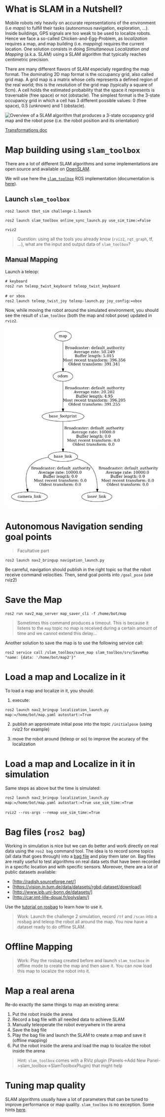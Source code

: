 # What is SLAM in a Nutshell?

Mobile robots rely heavily on accurate representations of the environment (i.e *maps*) to fulfill their tasks (autonomous navigation, exploration, ...). Inside buildings, GPS signals are too weak to be used to localize robots. Hence we face a so-called Chicken-and-Egg-Problem, as *localization* requires a map, and map building (i.e. *mapping*) requires the current location.
One solution consists in doing *Simultaneous Localization and Mapping* (a.k.a. SLAM) using a SLAM algorithm that typically reaches centimetric precision.

There are many different flavors of SLAM especially regarding the map format. The dominating 2D map format is the occupancy grid, also called grid map. A grid map is a matrix whose cells represents a defined region of the real world; this is the *resolution* of the grid map (typically a square of 5cm). A cell holds the estimated probability that the space it represents is traversable (free space) or not (obstacle). The simplest format is the 3-state occupancy grid in which a cell has 3 different possible values: 0 (free space), 0.5 (unknown) and 1 (obstacle).

![Overview of a SLAM algorithm that produces a 3-state occupancy grid map and the robot pose (i.e. the robot position and its orientation)](../files/SLAM/SLAMGridMaps.jpg)

<!-- Localization
- Dead Reckoning
- Particle Filters
- Kalman Filters
- Pose Graph Optimization
- Scan matching -->

[Transformations doc](https://navigation.ros.org/setup_guides/transformation/setup_transforms.html)


# Map building using `slam_toolbox`

There are a lot of different SLAM algorithms and some implementations are open source and available on [OpenSLAM](https://openslam-org.github.io/).

We will use here the [`slam_toolbox`](https://github.com/SteveMacenski/slam_toolbox) ROS implementation (documentation is [here](https://navigation.ros.org/tutorials/docs/navigation2_with_slam.html)).

## Launch `slam_toolbox`

```console
ros2 launch tbot_sim challenge-1.launch
```

```console
ros2 launch slam_toolbox online_sync_launch.py use_sim_time:=False
```

```console
rviz2
```

> Question: using all the tools you already know (`rviz2`, `rqt_graph`, tf, ...), what are the input and output data of `slam_toolbox`?


## Manual Mapping

Launch a teleop:

```console
# keyboard
ros2 run teleop_twist_keyboard teleop_twist_keyboard

# or xbox
ros2 launch teleop_twist_joy teleop-launch.py joy_config:=xbox
```

Now, while moving the robot around the simulated environment, you should see the result of `slam_toolbox` (both the map and robot pose) updated in `rviz2`.


<!-- ![GMapping demo rqt_graph](../files/SLAM/gmapping_stage_rqt_graph.png) -->

![tf tree](../files/SLAM/frames_slam.png)


# Autonomous Navigation sending goal points

> Facultative part

```
ros2 launch nav2_bringup navigation_launch.py
```

Be carreful, navigation should publish in the right topic so that the robot receive command velocities.
Then, send goal points into `/goal_pose` (use rviz2)

# Save the Map

```console
ros2 run nav2_map_server map_saver_cli -f /home/bot/map
```

> Sometimes this command produces a timeout. This is because it listens to the `map` topic no map is received during a certain amount of time and we cannot extend this delay...

Another solution to save the map is to use the following service call:

```console
ros2 service call /slam_toolbox/save_map slam_toolbox/srv/SaveMap "name: {data: '/home/bot/map2'}"
```

<!-- # All in one

Stop everything.

```
ros2 launch nav2_bringup slam_launch.py
```

Then, map can be saved using:

```

``` -->

# Load a map and Localize in it

To load a map and localize in it, you should:

1. execute:

```
ros2 launch nav2_bringup localization_launch.py map:=/home/bot/map.yaml autostart:=True
```

2. publish an approximate initial pose into the topic `/initialpose` (using rviz2 for example)

3. move the robot around (teleop or so) to improve the acuracy of the localization

# Load a map and Localize in it __in simulation__

Same steps as above but the time is simulated:

```
ros2 launch nav2_bringup localization_launch.py map:=/home/bot/map.yaml autostart:=True use_sim_time:=True

rviz2 --ros-args --remap use_sim_time:=True
```

# Bag files (`ros2 bag`)

Working in simulation is nice but we can do better and work directly on real data using the `ros2 bag` command tool.
The idea is to record some topics (all data that goes through) into a [bag file](http://wiki.ros.org/Bags) and play them later on.
Bag files are really useful to test algorithms on real data sets that have been recorded in a specific location and with  specific sensors.
Moreover, there are a lot of public datasets available:

- [http://radish.sourceforge.net/]
- [https://vision.in.tum.de/data/datasets/rgbd-dataset/download]
- [http://www.ipb.uni-bonn.de/datasets/]
- [http://car.imt-lille-douai.fr/polyslam/]


Use the [tutorial on rosbag](https://docs.ros.org/en/iron/Tutorials/Beginner-CLI-Tools/Recording-And-Playing-Back-Data/Recording-And-Playing-Back-Data.html) to learn how to use it.

> Work: Launch the challenge 2 simulation, record `/tf` and `/scan` into a rosbag and teleop the robot all around the map. You now have a dataset ready to do offline SLAM.

# Offline Mapping

> Work: Play the rosbag created before and launch `slam_toolbox` in offline mode to create the map and then save it. You can now load this map to localize the robot into it.

# Map a real arena

Re-do exactly the same things to map an existing arena:

1. Put the robot inside the arena
2. Record a bag file with all needed data to achieve SLAM
3. Manually teleoperate the robot everywhere in the arena
4. Save the bag file
5. Play the bag file and launch the SLAM to create a map and save it (offline mapping)
6. Put the robot inside the arena and load the map to localize the robot inside the arena

>Hint: `slam_toolbox` comes with a RViz plugin (Panels->Add New Panel->slam_toolbox->SlamToolboxPlugin) that might help

# Tuning map quality

SLAM algorithms usually have a lot of parameters that can be tuned to improve performance or map quality.
`slam_toolbox` is no exception. Some hints [here](https://www.robotandchisel.com/2020/08/19/slam-in-ros2/).

<!-- Comparing resulting maps and localization:
- cite Sang's paper
- Python package for the evaluation of odometry and SLAM
https://michaelgrupp.github.io/evo/ -->
